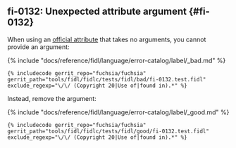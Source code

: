 ## fi-0132: Unexpected attribute argument {#fi-0132}

When using an [official attribute](/docs/reference/fidl/language/attributes.md)
that takes no arguments, you cannot provide an argument:

{% include "docs/reference/fidl/language/error-catalog/label/_bad.md" %}

```fidl
{% includecode gerrit_repo="fuchsia/fuchsia" gerrit_path="tools/fidl/fidlc/tests/fidl/bad/fi-0132.test.fidl" exclude_regexp="\/\/ (Copyright 20|Use of|found in).*" %}
```

Instead, remove the argument:

{% include "docs/reference/fidl/language/error-catalog/label/_good.md" %}

```fidl
{% includecode gerrit_repo="fuchsia/fuchsia" gerrit_path="tools/fidl/fidlc/tests/fidl/good/fi-0132.test.fidl" exclude_regexp="\/\/ (Copyright 20|Use of|found in).*" %}
```
